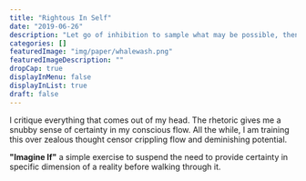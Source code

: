```yaml
---
title: "Rightous In Self"
date: "2019-06-26"
description: "Let go of inhibition to sample what may be possible, then decide how much effort your willing to put into your faith."
categories: []
featuredImage: "img/paper/whalewash.png"
featuredImageDescription: ""
dropCap: true
displayInMenu: false
displayInList: true
draft: false
---
```


I critique everything that comes out of my head. The rhetoric gives me a snubby sense of certainty in my conscious flow. All the while, I am training this over zealous thought censor crippling flow and deminishing potential.  

**"Imagine If"** a simple exercise to suspend the need to provide certainty in specific dimension of a reality before walking through it.  